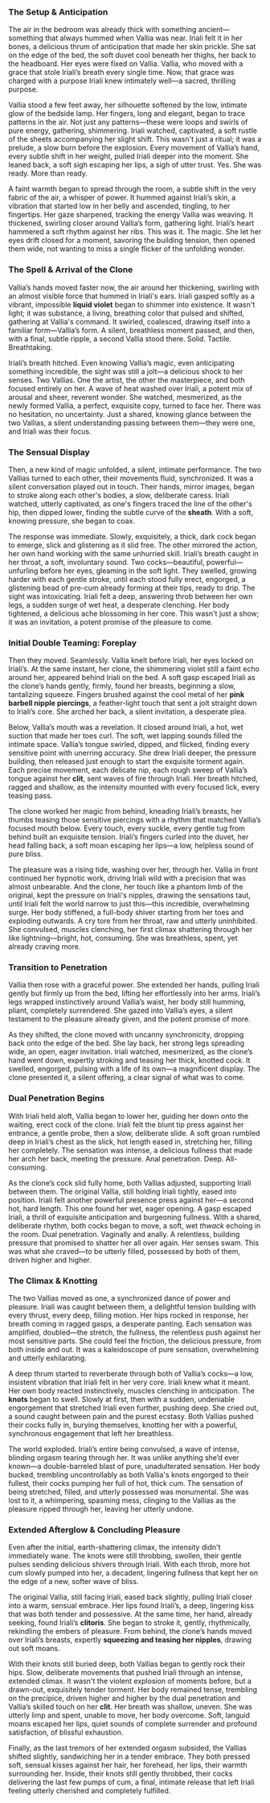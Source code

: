 ### The Setup & Anticipation

The air in the bedroom was already thick with something ancient—something that always hummed when Vallia was near. Iriali felt it in her bones, a delicious thrum of anticipation that made her skin prickle. She sat on the edge of the bed, the soft duvet cool beneath her thighs, her back to the headboard. Her eyes were fixed on Vallia. Vallia, who moved with a grace that stole Iriali’s breath every single time. Now, that grace was charged with a purpose Iriali knew intimately well—a sacred, thrilling purpose.

Vallia stood a few feet away, her silhouette softened by the low, intimate glow of the bedside lamp. Her fingers, long and elegant, began to trace patterns in the air. Not just any patterns—these were loops and swirls of pure energy, gathering, shimmering. Iriali watched, captivated, a soft rustle of the sheets accompanying her slight shift. This wasn't just a ritual; it was a prelude, a slow burn before the explosion. Every movement of Vallia’s hand, every subtle shift in her weight, pulled Iriali deeper into the moment. She leaned back, a soft sigh escaping her lips, a sigh of utter trust. Yes. She was ready. More than ready.

A faint warmth began to spread through the room, a subtle shift in the very fabric of the air, a whisper of power. It hummed against Iriali’s skin, a vibration that started low in her belly and ascended, tingling, to her fingertips. Her gaze sharpened, tracking the energy Vallia was weaving. It thickened, swirling closer around Vallia’s form, gathering light. Iriali’s heart hammered a soft rhythm against her ribs. This was it. The magic. She let her eyes drift closed for a moment, savoring the building tension, then opened them wide, not wanting to miss a single flicker of the unfolding wonder.

### The Spell & Arrival of the Clone

Vallia’s hands moved faster now, the air around her thickening, swirling with an almost visible force that hummed in Iriali's ears. Iriali gasped softly as a vibrant, impossible **liquid violet** began to shimmer into existence. It wasn't light; it was substance, a living, breathing color that pulsed and shifted, gathering at Vallia's command. It swirled, coalesced, drawing itself into a familiar form—Vallia’s form. A silent, breathless moment passed, and then, with a final, subtle ripple, a second Vallia stood there. Solid. Tactile. Breathtaking.

Iriali’s breath hitched. Even knowing Vallia’s magic, even anticipating something incredible, the sight was still a jolt—a delicious shock to her senses. Two Vallias. One the artist, the other the masterpiece, and both focused entirely on her. A wave of heat washed over Iriali, a potent mix of arousal and sheer, reverent wonder. She watched, mesmerized, as the newly formed Vallia, a perfect, exquisite copy, turned to face her. There was no hesitation, no uncertainty. Just a shared, knowing glance between the two Vallias, a silent understanding passing between them—they were one, and Iriali was their focus.

### The Sensual Display

Then, a new kind of magic unfolded, a silent, intimate performance. The two Vallias turned to each other, their movements fluid, synchronized. It was a silent conversation played out in touch. Their hands, mirror images, began to stroke along each other's bodies, a slow, deliberate caress. Iriali watched, utterly captivated, as one's fingers traced the line of the other's hip, then dipped lower, finding the subtle curve of the **sheath**. With a soft, knowing pressure, she began to coax.

The response was immediate. Slowly, exquisitely, a thick, dark cock began to emerge, slick and glistening as it slid free. The other mirrored the action, her own hand working with the same unhurried skill. Iriali’s breath caught in her throat, a soft, involuntary sound. Two cocks—beautiful, powerful—unfurling before her eyes, gleaming in the soft light. They swelled, growing harder with each gentle stroke, until each stood fully erect, engorged, a glistening bead of pre-cum already forming at their tips, ready to drip. The sight was intoxicating. Iriali felt a deep, answering throb between her own legs, a sudden surge of wet heat, a desperate clenching. Her body tightened, a delicious ache blossoming in her core. This wasn't just a show; it was an invitation, a potent promise of the pleasure to come.

### Initial Double Teaming: Foreplay

Then they moved. Seamlessly. Vallia knelt before Iriali, her eyes locked on Iriali’s. At the same instant, her clone, the shimmering violet still a faint echo around her, appeared behind Iriali on the bed. A soft gasp escaped Iriali as the clone’s hands gently, firmly, found her breasts, beginning a slow, tantalizing squeeze. Fingers brushed against the cool metal of her **pink barbell nipple piercings**, a feather-light touch that sent a jolt straight down to Iriali’s core. She arched her back, a silent invitation, a desperate plea.

Below, Vallia’s mouth was a revelation. It closed around Iriali, a hot, wet suction that made her toes curl. The soft, wet lapping sounds filled the intimate space. Vallia’s tongue swirled, dipped, and flicked, finding every sensitive point with unerring accuracy. She drew Iriali deeper, the pressure building, then released just enough to start the exquisite torment again. Each precise movement, each delicate nip, each rough sweep of Vallia’s tongue against her **clit**, sent waves of fire through Iriali. Her breath hitched, ragged and shallow, as the intensity mounted with every focused lick, every teasing pass.

The clone worked her magic from behind, kneading Iriali’s breasts, her thumbs teasing those sensitive piercings with a rhythm that matched Vallia’s focused mouth below. Every touch, every suckle, every gentle tug from behind built an exquisite tension. Iriali’s fingers curled into the duvet, her head falling back, a soft moan escaping her lips—a low, helpless sound of pure bliss.

The pleasure was a rising tide, washing over her, through her. Vallia in front continued her hypnotic work, driving Iriali wild with a precision that was almost unbearable. And the clone, her touch like a phantom limb of the original, kept the pressure on Iriali's nipples, drawing the sensations taut, until Iriali felt the world narrow to just this—this incredible, overwhelming surge. Her body stiffened, a full-body shiver starting from her toes and exploding outwards. A cry tore from her throat, raw and utterly uninhibited. She convulsed, muscles clenching, her first climax shattering through her like lightning—bright, hot, consuming. She was breathless, spent, yet already craving more.

### Transition to Penetration

Vallia then rose with a graceful power. She extended her hands, pulling Iriali gently but firmly up from the bed, lifting her effortlessly into her arms. Iriali’s legs wrapped instinctively around Vallia’s waist, her body still humming, pliant, completely surrendered. She gazed into Vallia’s eyes, a silent testament to the pleasure already given, and the potent promise of more.

As they shifted, the clone moved with uncanny synchronicity, dropping back onto the edge of the bed. She lay back, her strong legs spreading wide, an open, eager invitation. Iriali watched, mesmerized, as the clone’s hand went down, expertly stroking and teasing her thick, knotted cock. It swelled, engorged, pulsing with a life of its own—a magnificent display. The clone presented it, a silent offering, a clear signal of what was to come.

### Dual Penetration Begins

With Iriali held aloft, Vallia began to lower her, guiding her down onto the waiting, erect cock of the clone. Iriali felt the blunt tip press against her entrance, a gentle probe, then a slow, deliberate slide. A soft groan rumbled deep in Iriali’s chest as the slick, hot length eased in, stretching her, filling her completely. The sensation was intense, a delicious fullness that made her arch her back, meeting the pressure. Anal penetration. Deep. All-consuming.

As the clone’s cock slid fully home, both Vallias adjusted, supporting Iriali between them. The original Vallia, still holding Iriali tightly, eased into position. Iriali felt another powerful presence press against her—a second hot, hard length. This one found her wet, eager opening. A gasp escaped Iriali, a thrill of exquisite anticipation and burgeoning fullness. With a shared, deliberate rhythm, both cocks began to move, a soft, wet _thwack_ echoing in the room. Dual penetration. Vaginally and anally. A relentless, building pressure that promised to shatter her all over again. Her senses swam. This was what she craved—to be utterly filled, possessed by both of them, driven higher and higher.

### The Climax & Knotting

The two Vallias moved as one, a synchronized dance of power and pleasure. Iriali was caught between them, a delightful tension building with every thrust, every deep, filling motion. Her hips rocked in response, her breath coming in ragged gasps, a desperate panting. Each sensation was amplified, doubled—the stretch, the fullness, the relentless push against her most sensitive parts. She could feel the friction, the delicious pressure, from both inside and out. It was a kaleidoscope of pure sensation, overwhelming and utterly exhilarating.

A deep thrum started to reverberate through both of Vallia’s cocks—a low, insistent vibration that Iriali felt in her very core. Iriali knew what it meant. Her own body reacted instinctively, muscles clenching in anticipation. The **knots** began to swell. Slowly at first, then with a sudden, undeniable engorgement that stretched Iriali even further, pushing deep. She cried out, a sound caught between pain and the purest ecstasy. Both Vallias pushed their cocks fully in, burying themselves, knotting her with a powerful, synchronous engagement that left her breathless.

The world exploded. Iriali’s entire being convulsed, a wave of intense, blinding orgasm tearing through her. It was unlike anything she’d ever known—a double-barreled blast of pure, unadulterated sensation. Her body bucked, trembling uncontrollably as both Vallia's knots engorged to their fullest, their cocks pumping her full of hot, thick cum. The sensation of being stretched, filled, and utterly possessed was monumental. She was lost to it, a whimpering, spasming mess, clinging to the Vallias as the pleasure ripped through her, leaving her utterly undone.

### Extended Afterglow & Concluding Pleasure

Even after the initial, earth-shattering climax, the intensity didn't immediately wane. The knots were still throbbing, swollen, their gentle pulses sending delicious shivers through Iriali. With each throb, more hot cum slowly pumped into her, a decadent, lingering fullness that kept her on the edge of a new, softer wave of bliss.

The original Vallia, still facing Iriali, eased back slightly, pulling Iriali closer into a warm, sensual embrace. Her lips found Iriali’s, a deep, lingering kiss that was both tender and possessive. At the same time, her hand, already seeking, found Iriali’s **clitoris**. She began to stroke it, gently, rhythmically, rekindling the embers of pleasure. From behind, the clone’s hands moved over Iriali’s breasts, expertly **squeezing and teasing her nipples**, drawing out soft moans.

With their knots still buried deep, both Vallias began to gently rock their hips. Slow, deliberate movements that pushed Iriali through an intense, extended climax. It wasn't the violent explosion of moments before, but a drawn-out, exquisitely tender torment. Her body remained tense, trembling on the precipice, driven higher and higher by the dual penetration and Vallia’s skilled touch on her **clit**. Her breath was shallow, uneven. She was utterly limp and spent, unable to move, her body overcome. Soft, languid moans escaped her lips, quiet sounds of complete surrender and profound satisfaction, of blissful exhaustion.

Finally, as the last tremors of her extended orgasm subsided, the Vallias shifted slightly, sandwiching her in a tender embrace. They both pressed soft, sensual kisses against her hair, her forehead, her lips, their warmth surrounding her. Inside, their knots still gently throbbed, their cocks delivering the last few pumps of cum, a final, intimate release that left Iriali feeling utterly cherished and completely fulfilled.